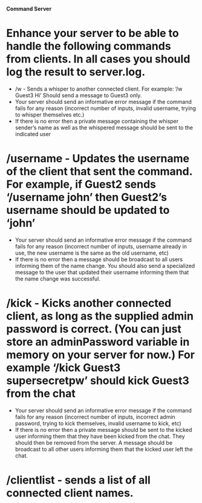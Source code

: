 **Command Server**

# Enhance your server to be able to handle the following commands from clients. In all cases you should log the result to server.log.
- /w - Sends a whisper to another connected client. For example: ‘/w Guest3 Hi’ Should send a message to Guest3 only.
- Your server should send an informative error message if the command fails for any reason (incorrect number of inputs, invalid username, trying to whisper themselves etc.)
- If there is no error then a private message containing the whisper sender’s name as well as the whispered message should be sent to the indicated user

# /username - Updates the username of the client that sent the command. For example, if Guest2 sends ‘/username john’ then Guest2’s username should be updated to ‘john’
- Your server should send an informative error message if the command fails for any reason (incorrect number of inputs, username already in use, the new username is the same as the old username, etc)
- If there is no error then a message should be broadcast to all users informing them of the name change. You should also send a specialized message to the user that updated their username informing them that the name change was successful.

# /kick - Kicks another connected client, as long as the supplied admin password is correct. (You can just store an adminPassword variable in memory on your server for now.) For example ‘/kick Guest3 supersecretpw’ should kick Guest3 from the chat
- Your server should send an informative error message if the command fails for any reason (incorrect number of inputs, incorrect admin password, trying to kick themselves, invalid username to kick, etc)
- If there is no error then a private message should be sent to the kicked user informing them that they have been kicked from the chat. They should then be removed from the server. A message should be broadcast to all other users informing them that the kicked user left the chat.

# /clientlist - sends a list of all connected client names.